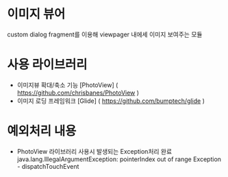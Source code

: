 # 이미지 뷰어
custom dialog fragment를 이용해 viewpager 내에세 이미지 보여주는 모듈

# 사용 라이브러리
- 이미지뷰 확대/축소 기능
[PhotoView] ( https://github.com/chrisbanes/PhotoView )
- 이미지 로딩 프레임워크
[Glide] ( https://github.com/bumptech/glide )

# 예외처리 내용
- PhotoView 라이브러리 사용시 발생되는 Exception처리 완료
  java.lang.IllegalArgumentException: pointerIndex out of range Exception - dispatchTouchEvent
